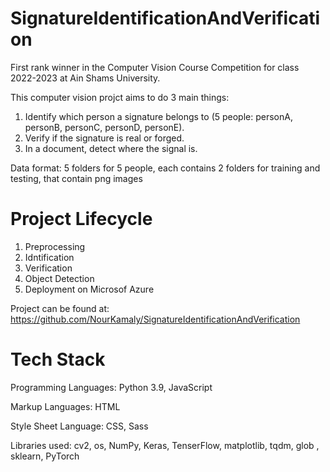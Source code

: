 # SignatureIdentificationAndVerification
First rank winner in the Computer Vision Course Competition for class 2022-2023 at Ain Shams University.

This computer vision projct aims to do 3 main things:
1. Identify which person a signature belongs to (5 people: personA, personB, personC, personD, personE).
2. Verify if the signature is real or forged.
3. In a document, detect where the signal is.

Data format: 5 folders for 5 people, each contains 2 folders for training and testing, that contain png images

# Project Lifecycle
1. Preprocessing
2. Idntification
3. Verification
4. Object Detection
5. Deployment on Microsof Azure

Project can be found at: https://github.com/NourKamaly/SignatureIdentificationAndVerification

# Tech Stack
Programming Languages: Python 3.9, JavaScript

Markup Languages: HTML

Style Sheet Language: CSS, Sass

Libraries used: cv2, os, NumPy, Keras, TenserFlow, matplotlib, tqdm, glob , sklearn, PyTorch
